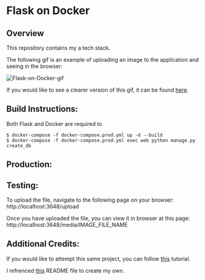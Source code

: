# Flask on Docker

## Overview

This repository contains my a tech stack.

The following gif is an example of uploading an image to the application and seeing in the browser:  

![Flask-on-Docker-gif](https://github.com/elissayz/flask-on-docker/assets/123142568/112e4325-85db-4276-a9ec-bdb8dd758e82)


If you would like to see a clearer version of this gif, it can be found [here](https://github.com/elissayz/flask-on-docker/assets/123142568/6405dfe4-eed0-4318-9945-1045b2c4d722).

## Build Instructions:

Both Flask and Docker are required to 

```
$ docker-compose -f docker-compose.prod.yml up -d --build
$ docker-compose -f docker-compose.prod.yml exec web python manage.py create_db

```

## Production:



## Testing:

To upload the file, navigate to the following page on your browser: http://localhost:3648/upload

Once you have uploaded the file, you can view it in browser at this page: http://localhost:3648/media/IMAGE_FILE_NAME

## Additional Credits: 

If you would like to attempt this same project, you can follow [this](https://testdriven.io/blog/dockerizing-flask-with-postgres-gunicorn-and-nginx/) tutorial.

I refrenced [this](https://github.com/testdrivenio/flask-on-docker/blob/main/README.md) README file to create my own.  
